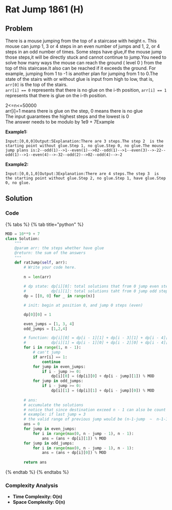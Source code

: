 # Rat Jump 1861 \(H\)

## Problem

There is a mouse jumping from the top of a staircase with height `n`. This mouse can jump 1, 3 or 4 steps in an even number of jumps and 1, 2, or 4 steps in an odd number of times. Some steps have glue,if the mouse jump those steps,it will be directly stuck and cannot continue to jump.You need to solve how many ways the mouse can reach the ground \( level 0 \) from the top of this staircase.It also can be reached if it exceeds the ground. For example, jumping from 1 to -1 is another plan for jumping from 1 to 0.The state of the stairs with or without glue is input from high to low, that is, `arr[0]` is the top of the stairs.  
`arr[i] == 0` represents that there is no glue on the i-th position, `arr[i] == 1` represents that there is glue on the i-th position.

2&lt;=n&lt;=50000  
arr\[i\]=1 means there is glue on the step, 0 means there is no glue  
The input guarantees the highest steps and the lowest is 0  
The answer needs to be modulo by 1e9 + 7Example

**Example1:**

```text
Input:[0,0,0]Output:5Explanation:There are 3 steps.The step 2  is the starting point without glue.Step 1, no glue.Step 0, no glue.The mouse jump plans is:2--odd(1)-->1--even(1)-->02--odd(1)-->1--even(3)-->-22--odd(1)-->1--even(4)-->-32--odd(2)-->02--odd(4)-->-2
```

**Example2:**

```text
Input:[0,0,1,0]Output:3Explanation:There are 4 steps.The step 3  is the starting point without glue.Step 2, no glue.Step 1, have glue.Step 0, no glue.
```

## Solution 

### Code

{% tabs %}
{% tab title="python" %}
```python
MOD = 10**9 + 7
class Solution:
    """
    @param arr: the steps whether have glue
    @return: the sum of the answers
    """
    def ratJump(self, arr):
        # Write your code here.
        
        n = len(arr)
        
        # dp state: dp[i][0]: total solutions that from 0 jump even steps to reach ith position
        #           dp[i][1]: total solutions taht from 0 jump odd steps to reach ith position
        dp = [[0, 0] for _ in range(n)]

        # init: begin at position 0, and jump 0 steps (even)

        dp[0][0] = 1

        even_jumps = [1, 3, 4]
        odd_jumps = [1,2,4]

        # function: dp[i][0] = dp[i - 1][1] + dp[i - 3][1] + dp[i - 4][1]
        #           dp[i][1] = dp[i - 1][0] + dp[i - 2][0] + dp[i - 4][0]
        for i in range(1, n - 1):
            # can't jump
            if arr[i] == 1:
                continue
            for jump in even_jumps:
                if i - jump >= 0:
                    dp[i][0] = (dp[i][0] + dp[i - jump][1]) % MOD
            for jump in odd_jumps:
                if i - jump >= 0:
                    dp[i][1] = (dp[i][1] + dp[i - jump][0]) % MOD
        
        # ans:
        # accumulate the solutions
        # notice that since destination exceed n - 1 can also be count as solution
        # example: if last jump = 3
        # the valid range of previous jump would be (n-1-jump  ~  n-1-1
        ans = 0
        for jump in even_jumps:
            for i in range(max(0, n - jump - 1), n - 1):
                ans = (ans + dp[i][1]) % MOD
        for jump in odd_jumps:
            for i in range(max(0, n - jump - 1), n - 1):
                ans = (ans + dp[i][0]) % MOD
        
        return ans
```
{% endtab %}
{% endtabs %}

### Complexity Analysis

* **Time Complexity: O\(n\)**
* **Space Complexity: O\(n\)**

